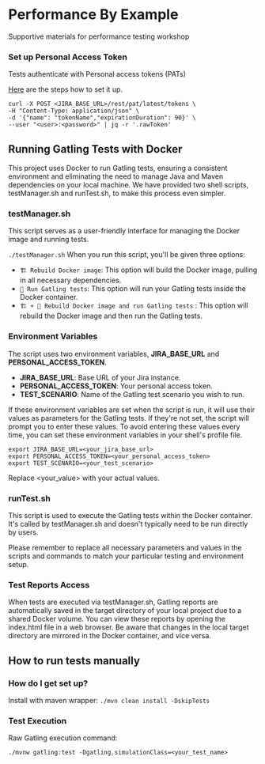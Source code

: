 # Performance By Example
Supportive materials for performance testing workshop

### Set up Personal Access Token ###

Tests authenticate with Personal access tokens (PATs)

[Here](https://confluence.atlassian.com/enterprise/using-personal-access-tokens-1026032365.html) are the steps how to set it up.
```
curl -X POST <JIRA_BASE_URL>/rest/pat/latest/tokens \
-H "Content-Type: application/json" \
-d '{"name": "tokenName","expirationDuration": 90}' \
--user "<user>:<password>" | jq -r '.rawToken'
```

## Running Gatling Tests with Docker  ##
This project uses Docker to run Gatling tests, ensuring a consistent environment and eliminating the need to manage Java and Maven dependencies on your local machine. We have provided two shell scripts, testManager.sh and runTest.sh, to make this process even simpler.

### testManager.sh ###
This script serves as a user-friendly interface for managing the Docker image and running tests.

```./testManager.sh```
When you run this script, you'll be given three options:

- `🏗️ Rebuild Docker image`: This option will build the Docker image, pulling in all necessary dependencies.
- `🚀 Run Gatling tests`: This option will run your Gatling tests inside the Docker container.
- `🏗️ + 🚀 Rebuild Docker image and run Gatling tests` : This option will rebuild the Docker image and then run the Gatling tests.

### Environment Variables ###

The script uses two environment variables, **JIRA_BASE_URL** and **PERSONAL_ACCESS_TOKEN**.

- **JIRA_BASE_URL**: Base URL of your Jira instance.
- **PERSONAL_ACCESS_TOKEN**: Your personal access token.
- **TEST_SCENARIO**: Name of the Gatling test scenario you wish to run.

If these environment variables are set when the script is run, it will use their values as parameters for the Gatling tests. If they're not set, the script will prompt you to enter these values. To avoid entering these values every time, you can set these environment variables in your shell's profile file.

```
export JIRA_BASE_URL=<your_jira_base_url>
export PERSONAL_ACCESS_TOKEN=<your_personal_access_token>
export TEST_SCENARIO=<your_test_scenario>
```
Replace <your_value> with your actual values.

### runTest.sh ###
This script is used to execute the Gatling tests within the Docker container. It's called by testManager.sh and doesn't typically need to be run directly by users.

Please remember to replace all necessary parameters and values in the scripts and commands to match your particular testing and environment setup.

### Test Reports Access ###

When tests are executed via testManager.sh, Gatling reports are automatically saved in the target directory of your local project due to a shared Docker volume. You can view these reports by opening the index.html file in a web browser. Be aware that changes in the local target directory are mirrored in the Docker container, and vice versa.

## How to run tests manually ##

### How do I get set up? ###

Install with maven wrapper:
`./mvn clean install -DskipTests`

### Test Execution ###

Raw Gatling execution command:

`./mvnw gatling:test -Dgatling.simulationClass=<your_test_name>`